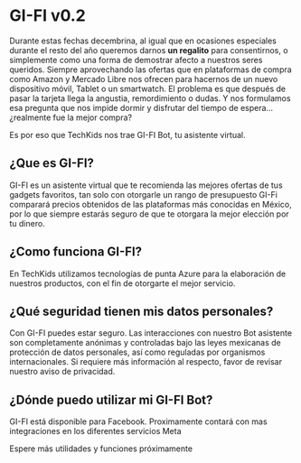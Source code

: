 # GI-FI v0.2

Durante estas fechas decembrina, al igual que en ocasiones especiales durante el resto del año queremos darnos **un regalito** para consentirnos, o simplemente como una forma de demostrar afecto a nuestros seres queridos. Siempre aprovechando las ofertas que en plataformas de compra como Amazon y Mercado Libre nos ofrecen para hacernos de un nuevo dispositivo móvil, Tablet o un smartwatch. El problema es que después de pasar la tarjeta llega la angustia, remordimiento o dudas. Y nos formulamos esa pregunta que nos impide dormir y disfrutar del tiempo de espera… ¿realmente fue la mejor compra?

Es por eso que TechKids nos trae GI-FI Bot, tu asistente virtual.

## ¿Que es GI-FI?

GI-FI es un asistente virtual que te recomienda las mejores ofertas de tus gadgets favoritos, tan solo con otorgarle un rango de presupuesto GI-Fi comparará precios obtenidos de las plataformas más conocidas en México, por lo que siempre estarás seguro de que te otorgara la mejor elección por tu dinero.

## ¿Como funciona GI-FI?

En TechKids utilizamos tecnologías de punta Azure para la elaboración de nuestros productos, con el fin de otorgarte el mejor servicio.

## ¿Qué seguridad tienen mis datos personales?

Con GI-FI puedes estar seguro. Las interacciones con nuestro Bot asistente son completamente anónimas y controladas bajo las leyes mexicanas de protección de datos personales, así como reguladas por organismos internacionales. Si requiere más información al respecto, favor de revisar nuestro aviso de privacidad.

## ¿Dónde puedo utilizar mi GI-FI Bot?

GI-FI está disponible para Facebook. Proximamente contará con mas integraciones en los diferentes servicios Meta

Espere más utilidades y funciones próximamente
